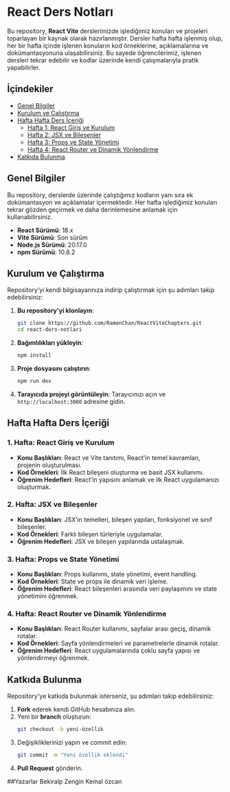 
# React Ders Notları

Bu repository, **React Vite** derslerimizde işlediğimiz konuları ve projeleri toparlayan bir kaynak olarak hazırlanmıştır. Dersler hafta hafta işlenmiş olup, her bir hafta içinde işlenen konuların kod örneklerine, açıklamalarına ve dokümantasyonuna ulaşabilirsiniz. Bu sayede öğrencilerimiz, işlenen dersleri tekrar edebilir ve kodlar üzerinde kendi çalışmalarıyla pratik yapabilirler.

## İçindekiler
- [Genel Bilgiler](#genel-bilgiler)
- [Kurulum ve Çalıştırma](#kurulum-ve-çalıştırma)
- [Hafta Hafta Ders İçeriği](#hafta-hafta-ders-içeriği)
  - [Hafta 1: React Giriş ve Kurulum](#1-hafta-react-giriş-ve-kurulum)
  - [Hafta 2: JSX ve Bileşenler](#2-hafta-jsx-ve-bileşenler)
  - [Hafta 3: Props ve State Yönetimi](#3-hafta-props-ve-state-yönetimi)
  - [Hafta 4: React Router ve Dinamik Yönlendirme](#4-hafta-react-router-ve-dinamik-yönlendirme)
- [Katkıda Bulunma](#katkıda-bulunma)

## Genel Bilgiler

Bu repository, derslerde üzerinde çalıştığımız kodların yanı sıra ek dokümantasyon ve açıklamalar içermektedir. Her hafta işlediğimiz konuları tekrar gözden geçirmek ve daha derinlemesine anlamak için kullanabilirsiniz.

- **React Sürümü**: 18.x
- **Vite Sürümü**: Son sürüm
- **Node.js Sürümü**: 20.17.0
- **npm Sürümü**: 10.8.2

## Kurulum ve Çalıştırma

Repository’yi kendi bilgisayarınıza indirip çalıştırmak için şu adımları takip edebilirsiniz:

1. **Bu repository'yi klonlayın**:
   ```bash
   git clone https://github.com/RamenChan/ReactViteChapters.git
   cd react-ders-notlari
   ```

2. **Bağımlılıkları yükleyin**:
   ```bash
   npm install
   ```

3. **Proje dosyasını çalıştırın**:
   ```bash
   npm run dev
   ```

4. **Tarayıcıda projeyi görüntüleyin**:
   Tarayıcınızı açın ve `http://localhost:3000` adresine gidin.

## Hafta Hafta Ders İçeriği

### 1. Hafta: React Giriş ve Kurulum
- **Konu Başlıkları**: React ve Vite tanıtımı, React'in temel kavramları, projenin oluşturulması.
- **Kod Örnekleri**: İlk React bileşeni oluşturma ve basit JSX kullanımı.
- **Öğrenim Hedefleri**: React’in yapısını anlamak ve ilk React uygulamanızı oluşturmak.

### 2. Hafta: JSX ve Bileşenler
- **Konu Başlıkları**: JSX’in temelleri, bileşen yapıları, fonksiyonel ve sınıf bileşenler.
- **Kod Örnekleri**: Farklı bileşen türleriyle uygulamalar.
- **Öğrenim Hedefleri**: JSX ve bileşen yapılarında ustalaşmak.

### 3. Hafta: Props ve State Yönetimi
- **Konu Başlıkları**: Props kullanımı, state yönetimi, event handling.
- **Kod Örnekleri**: State ve props ile dinamik veri işleme.
- **Öğrenim Hedefleri**: React bileşenleri arasında veri paylaşımını ve state yönetimini öğrenmek.

### 4. Hafta: React Router ve Dinamik Yönlendirme
- **Konu Başlıkları**: React Router kullanımı, sayfalar arası geçiş, dinamik rotalar.
- **Kod Örnekleri**: Sayfa yönlendirmeleri ve parametrelerle dinamik rotalar.
- **Öğrenim Hedefleri**: React uygulamalarında çoklu sayfa yapısı ve yönlendirmeyi öğrenmek.

## Katkıda Bulunma

Repository'ye katkıda bulunmak isterseniz, şu adımları takip edebilirsiniz:

1. **Fork** ederek kendi GitHub hesabınıza alın.
2. Yeni bir **branch** oluşturun:
   ```bash
   git checkout -b yeni-özellik
   ```
3. Değişikliklerinizi yapın ve commit edin:
   ```bash
   git commit -m "Yeni özellik eklendi"
   ```
4. **Pull Request** gönderin.


##Yazarlar
Bekiralp Zengin
Kemal özcan
